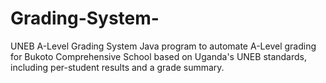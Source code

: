 # Grading-System-
UNEB A-Level Grading System Java program to automate A-Level grading for Bukoto Comprehensive School based on Uganda's UNEB standards, including per-student results and a grade summary.
